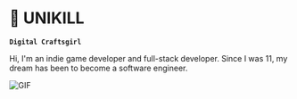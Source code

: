 # 🌠 UNIKILL

**`Digital Craftsgirl`**

Hi, I'm an indie game developer and full-stack developer. 
Since I was 11, my dream has been to become a software engineer.

<img src="https://usagif.com/wp-content/uploads/gif/outerspace-18.gif" alt="GIF" />
